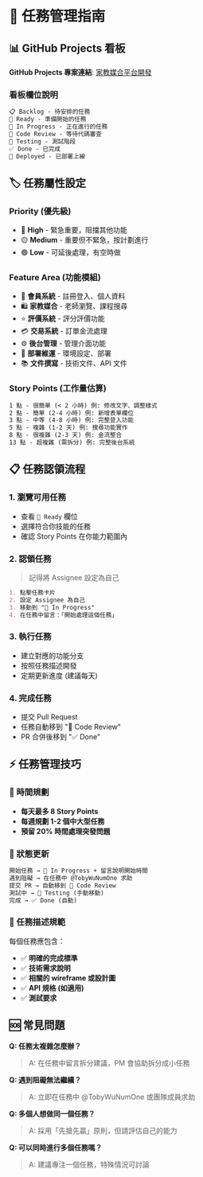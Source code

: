 # 🎯 任務管理指南

## 📊 GitHub Projects 看板

**GitHub Projects 專案連結**: [家教媒合平台開發](https://github.com/users/TobyWuNumOne/projects/4)

### 看板欄位說明

```markdown
📋 Backlog - 待安排的任務
🎯 Ready - 準備開始的任務  
🔄 In Progress - 正在進行的任務
👀 Code Review - 等待代碼審查
🧪 Testing - 測試階段
✅ Done - 已完成
🚀 Deployed - 已部署上線
```

## 🏷️ 任務屬性設定

### Priority (優先級)

- 🔴 **High** - 緊急重要，阻擋其他功能
- 🟡 **Medium** - 重要但不緊急，按計劃進行
- 🟢 **Low** - 可延後處理，有空時做

### Feature Area (功能模組)

- 🔐 **會員系統** - 註冊登入、個人資料
- 🛍️ **家教媒合** - 老師瀏覽、課程搜尋
- ⭐ **評價系統** - 評分評價功能
- 💳 **交易系統** - 訂單金流處理
- ⚙️ **後台管理** - 管理介面功能
- 🚀 **部署維運** - 環境設定、部署
- 📚 **文件撰寫** - 技術文件、API 文件

### Story Points (工作量估算)

```markdown
1 點 - 很簡單 (< 2 小時) 例: 修改文字、調整樣式
2 點 - 簡單 (2-4 小時) 例: 新增表單欄位
3 點 - 中等 (4-8 小時) 例: 完整登入功能
5 點 - 複雜 (1-2 天) 例: 搜尋功能實作
8 點 - 很複雜 (2-3 天) 例: 金流整合
13 點 - 超複雜 (需拆分) 例: 完整後台系統
```

## 📋 任務認領流程

### 1. 瀏覽可用任務

- 查看 `🎯 Ready` 欄位
- 選擇符合你技能的任務
- 確認 Story Points 在你能力範圍內

### 2. 認領任務

> 記得將 Assignee 設定為自己

```markdown
1. 點擊任務卡片
2. 設定 Assignee 為自己
3. 移動到 "🔄 In Progress"
4. 在任務中留言：「開始處理這個任務」
```

### 3. 執行任務

- 建立對應的功能分支
- 按照任務描述開發
- 定期更新進度 (建議每天)

### 4. 完成任務

- 提交 Pull Request
- 任務自動移到 "👀 Code Review"
- PR 合併後移到 "✅ Done"

## ⚡ 任務管理技巧

### 📅 時間規劃

- **每天最多 8 Story Points**
- **每週規劃 1-2 個中大型任務**
- **預留 20% 時間處理突發問題**

### 🔄 狀態更新

```markdown
開始任務 → 🔄 In Progress + 留言說明開始時間
遇到阻礙 → 在任務中 @TobyWuNumOne 求助
提交 PR → 自動移到 👀 Code Review  
測試中 → 🧪 Testing (手動移動)
完成 → ✅ Done (自動)
```

### 📝 任務描述規範

每個任務應包含：

- ✅ **明確的完成標準**
- ✅ **技術需求說明**
- ✅ **相關的 wireframe 或設計圖**
- ✅ **API 規格 (如適用)**
- ✅ **測試要求**

## 🆘 常見問題

**Q: 任務太複雜怎麼辦？**

> A: 在任務中留言拆分建議，PM 會協助拆分成小任務

**Q: 遇到阻礙無法繼續？**

> A: 立即在任務中 @TobyWuNumOne 或團隊成員求助

**Q: 多個人想做同一個任務？**

> A: 採用「先搶先贏」原則，但請評估自己的能力

**Q: 可以同時進行多個任務嗎？**

> A: 建議專注一個任務，特殊情況可討論
